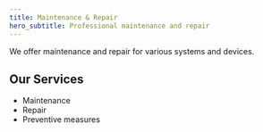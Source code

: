 ```yaml
---
title: Maintenance & Repair
hero_subtitle: Professional maintenance and repair
---
```


We offer maintenance and repair for various systems and devices.

## Our Services

- Maintenance
- Repair
- Preventive measures
